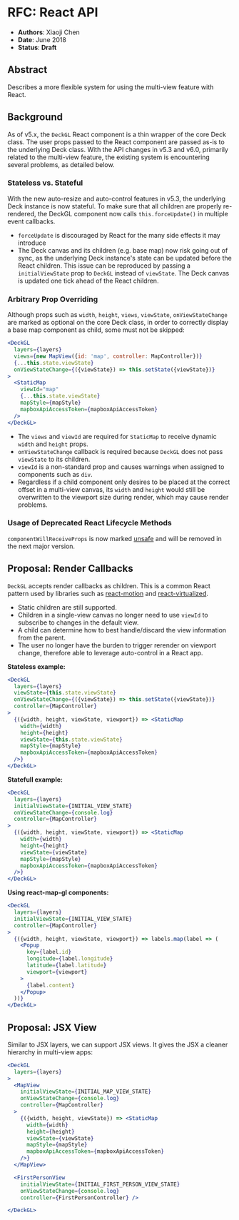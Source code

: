 # RFC: React API

* **Authors**: Xiaoji Chen
* **Date**: June 2018
* **Status**: **Draft**


## Abstract

Describes a more flexible system for using the multi-view feature with React.

## Background

As of v5.x, the `DeckGL` React component is a thin wrapper of the core Deck class. The user props passed to the React component are passed as-is to the underlying Deck class. With the API changes in v5.3 and v6.0, primarily related to the multi-view feature, the existing system is encountering several problems, as detailed below.

### Stateless vs. Stateful

With the new auto-resize and auto-control features in v5.3, the underlying Deck instance is now stateful. To make sure that all children are properly re-rendered, the DeckGL component now calls `this.forceUpdate()` in multiple event callbacks.

- `forceUpdate` is discouraged by React for the many side effects it may introduce
- The Deck canvas and its children (e.g. base map) now risk going out of sync, as the underlying Deck instance's state can be updated before the React children. This issue can be reproduced by passing a `initialViewState` prop to `DeckGL` instead of `viewState`. The Deck canvas is updated one tick ahead of the React children.

### Arbitrary Prop Overriding

Although props such as `width`, `height`, `views`, `viewState`, `onViewStateChange` are marked as optional on the core Deck class, in order to correctly display a base map component as child, some must not be skipped:

```jsx
<DeckGL
  layers={layers}
  views={new MapView({id: 'map', controller: MapController})}
  {...this.state.viewState}
  onViewStateChange={({viewState}) => this.setState({viewState})}
>
  <StaticMap
    viewId="map"
    {...this.state.viewState}
    mapStyle={mapStyle}
    mapboxApiAccessToken={mapboxApiAccessToken}
  />
</DeckGL>
```

- The `views` and `viewId` are required for `StaticMap` to receive dynamic `width` and `height` props.
- `onViewStateChange` callback is required because `DeckGL` does not pass `viewState` to its children.
- `viewId` is a non-standard prop and causes warnings when assigned to components such as `div`.
- Regardless if a child component only desires to be placed at the correct offset in a multi-view canvas, its `width` and `height` would still be overwritten to the viewport size during render, which may cause render problems.


### Usage of Deprecated React Lifecycle Methods

`componentWillReceiveProps` is now marked [unsafe](https://reactjs.org/docs/react-component.html#unsafe_componentwillreceiveprops) and will be removed in the next major version.

## Proposal: Render Callbacks

`DeckGL` accepts render callbacks as children. This is a common React pattern used by libraries such as [react-motion](https://github.com/chenglou/react-motion) and [react-virtualized](https://github.com/bvaughn/react-virtualized).

- Static children are still supported.
- Children in a single-view canvas no longer need to use `viewId` to subscribe to changes in the default view.
- A child can determine how to best handle/discard the view information from the parent.
- The user no longer have the burden to trigger rerender on viewport change, therefore able to leverage auto-control in a React app.

**Stateless example:**

```jsx
<DeckGL
  layers={layers}
  viewState={this.state.viewState}
  onViewStateChange={({viewState}) => this.setState({viewState})}
  controller={MapController}
>
  {({width, height, viewState, viewport}) => <StaticMap
    width={width}
    height={height}
    viewState={this.state.viewState}
    mapStyle={mapStyle}
    mapboxApiAccessToken={mapboxApiAccessToken}
  />}
</DeckGL>
```

**Statefull example:**

```jsx
<DeckGL
  layers={layers}
  initialViewState={INITIAL_VIEW_STATE}
  onViewStateChange={console.log}
  controller={MapController}
>
  {({width, height, viewState, viewport}) => <StaticMap
    width={width}
    height={height}
    viewState={viewState}
    mapStyle={mapStyle}
    mapboxApiAccessToken={mapboxApiAccessToken}
  />}
</DeckGL>
```

**Using react-map-gl components:**

```jsx
<DeckGL
  layers={layers}
  initialViewState={INITIAL_VIEW_STATE}
  controller={MapController}
>
  {({width, height, viewState, viewport}) => labels.map(label => (
    <Popup
      key={label.id}
      longitude={label.longitude}
      latitude={label.latitude}
      viewport={viewport}
    >
      {label.content}
    </Popup>
  ))}
</DeckGL>
```

## Proposal: JSX View

Similar to JSX layers, we can support JSX views. It gives the JSX a cleaner hierarchy in multi-view apps:

```jsx
<DeckGL
  layers={layers}
>
  <MapView 
    initialViewState={INITIAL_MAP_VIEW_STATE}
    onViewStateChange={console.log}
    controller={MapController}
  >
    {({width, height, viewState}) => <StaticMap
      width={width}
      height={height}
      viewState={viewState}
      mapStyle={mapStyle}
      mapboxApiAccessToken={mapboxApiAccessToken}
    />}
  </MapView>

  <FirstPersonView 
    initialViewState={INITIAL_FIRST_PERSON_VIEW_STATE}
    onViewStateChange={console.log}
    controller={FirstPersonController} />

</DeckGL>
```
